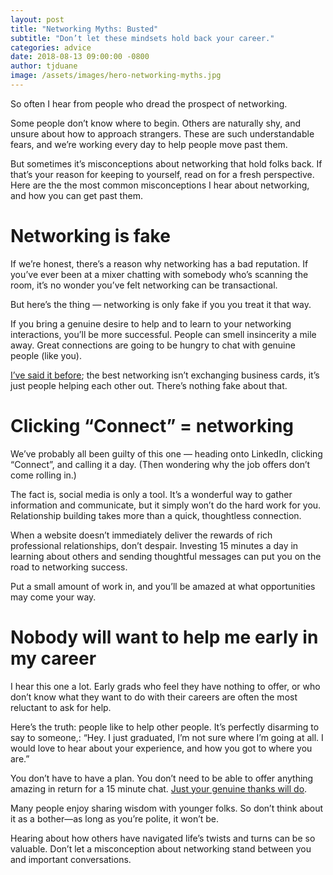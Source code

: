 ```yaml
---
layout: post
title: "Networking Myths: Busted"
subtitle: "Don’t let these mindsets hold back your career."
categories: advice
date: 2018-08-13 09:00:00 -0800
author: tjduane
image: /assets/images/hero-networking-myths.jpg
---
```


So often I hear from people who dread the prospect of networking.

Some people don’t know where to begin. Others are naturally shy, and unsure about how to approach strangers. These are such understandable fears, and we’re working every day to help people move past them.

But sometimes it’s misconceptions about networking that hold folks back. If that’s your reason for keeping to yourself, read on for a fresh perspective. Here are the the most common misconceptions I hear about networking, and how you can get past them.

# Networking is fake

If we’re honest, there’s a reason why networking has a bad reputation. If you’ve ever been at a mixer chatting with somebody who’s scanning the room, it’s no wonder you’ve felt networking can be transactional.

But here’s the thing — networking is only fake if you you treat it that way.

If you bring a genuine desire to help and to learn to your networking interactions, you’ll be more successful. People can smell insincerity a mile away. Great connections are going to be hungry to chat with genuine people (like you).

[I’ve said it before][blog1]; the best networking isn’t exchanging business cards, it’s just people helping each other out. There’s nothing fake about that.

# Clicking “Connect”  = networking

We’ve probably all been guilty of this one — heading onto LinkedIn, clicking “Connect”, and calling it a day. (Then wondering why the job offers don’t come rolling in.)

The fact is, social media is only a tool. It’s a wonderful way to gather information and communicate, but it simply won’t do the hard work for you. Relationship building takes more than a quick, thoughtless connection.

When  a website doesn’t immediately deliver the rewards of rich professional relationships, don’t despair. Investing 15 minutes a day in learning about others and sending thoughtful messages can put you on the road to networking success.

Put a small amount of work in, and you’ll be amazed at what opportunities may come your way.

# Nobody will want to help me early in my career

I hear this one a lot. Early grads who feel they have nothing to offer, or who don’t know what they want to do with their careers are often the most reluctant to ask for help.

Here’s the truth: people like to help other people. It’s perfectly disarming to say to someone,:
“Hey. I just graduated, I’m not sure where I’m going at all. I would love to hear about your experience, and how you got to where you are.”

You don’t have to have a plan. You don’t need to be able to offer anything amazing in return for a 15 minute chat. [Just your genuine thanks will do][blog2].

Many people enjoy sharing wisdom with younger folks. So don’t think about it as a bother—as long as you’re polite, it won’t be.

Hearing about how others have navigated life’s twists and turns can be so valuable. Don’t let a misconception about networking stand between you and important conversations.



[blog1]: https://blog.brightcrowd.us/teamwork-makes-the-dreamwork/
[blog2]: https://blog.brightcrowd.us/thank-you/
[BrightCrowd]: https://brightcrowd.com
